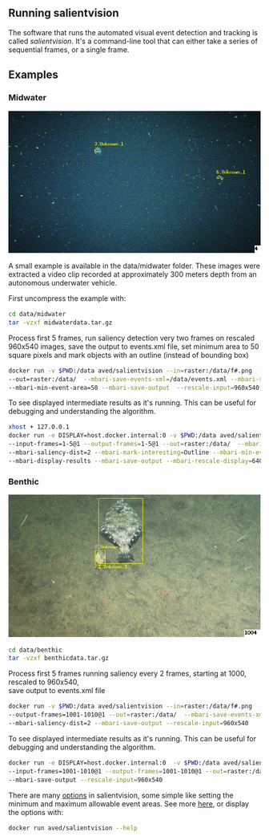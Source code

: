 ## Running salientvision

The software that runs the automated visual event detection and tracking is called *salientvision*.
It's a command-line tool that can either take a series of sequential frames, or a single frame.

 
## Examples


### Midwater 
![Midwater results](img/salientmidwaterresults000004.jpg)

A small example is available in the data/midwater folder. These images were extracted a video clip recorded
at approximately 300 meters depth from an autonomous underwater vehicle.  

First uncompress the example with:
 
```bash 
cd data/midwater
tar -vzxf midwaterdata.tar.gz
```
Process first 5 frames, run saliency detection very two frames on rescaled 960x540 images,  save the
output to events.xml file, set minimum area to 50 square pixels and mark objects with an outline (instead of bounding box)
```bash 
docker run -v $PWD:/data aved/salientvision --in=raster:/data/f#.png  --input-frames=1-5@1 --output-frames=1-5@1 \
--out=raster:/data/  --mbari-save-events-xml=/data/events.xml --mbari-saliency-dist=2 --mbari-mark-interesting=Outline \
--mbari-min-event-area=50 --mbari-save-output  --rescale-input=960x540 
```



To see displayed intermediate results as it's running. This can be useful for debugging and understanding the algorithm.
```bash 
xhost + 127.0.0.1
docker run -e DISPLAY=host.docker.internal:0 -v $PWD:/data aved/salientvision --in=raster:/data/f#.png \
--input-frames=1-5@1 --output-frames=1-5@1 --out=raster:/data/  --mbari-save-events-xml=/data/events.xml \
--mbari-saliency-dist=2 --mbari-mark-interesting=Outline --mbari-min-event-area=50 --rescale-input=960x540 \
--mbari-display-results --mbari-save-output --mbari-rescale-display=640x480
```
  
### Benthic

![Benthic results](img/salientbenthicresults001004.jpg)
```bash 
cd data/benthic
tar -vzxf benthicdata.tar.gz
```
Process first 5 frames running saliency every 2 frames, starting at 1000, rescaled to 960x540,  
save output to events.xml file 
```bash 
docker run -v $PWD:/data aved/salientvision --in=raster:/data/f#.png  --input-frames=1001-1010@1 \
--output-frames=1001-1010@1 --out=raster:/data/  --mbari-save-events-xml=/data/events.xml  \
--mbari-saliency-dist=2 --mbari-save-output --rescale-input=960x540
```

To see displayed intermediate results as it's running. This can be useful for debugging and understanding the algorithm.
```bash 
docker run -e DISPLAY=host.docker.internal:0  -v $PWD:/data aved/salientvision --in=raster:/data/f#.png  \
--input-frames=1001-1010@1 --output-frames=1001-1010@1 --out=raster:/data/  --mbari-save-events-xml=/data/events.xml \
--mbari-save-output --rescale-input=960x540
``` 

There are many [options](doc/SALIENTVISIONOPTS.md) in salientvision, some simple like setting the minimum and maximum allowable event areas.  See more [here](OPTIONS.md), or display the options with:

 ```bash 
docker run aved/salientvision --help
```
